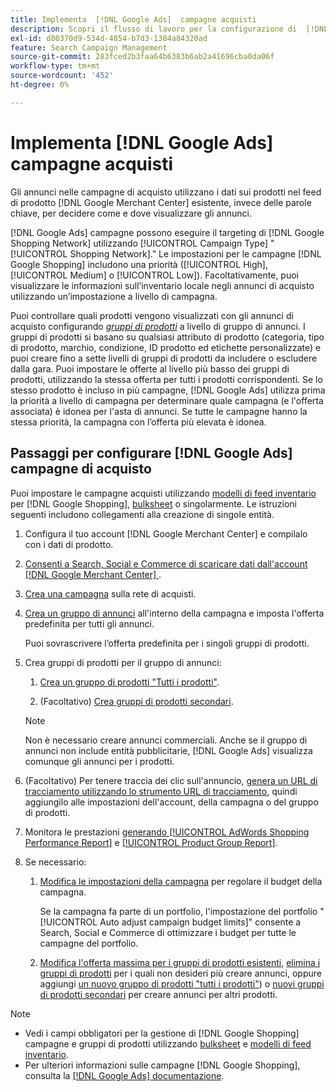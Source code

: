 ```yaml
---
title: Implementa  [!DNL Google Ads]  campagne acquisti
description: Scopri il flusso di lavoro per la configurazione di  [!DNL Google Ads]  campagne di acquisto.
exl-id: d80370d9-534d-4854-b7d3-1384a84320ad
feature: Search Campaign Management
source-git-commit: 283fced2b3faa64b6383b6ab2a41696cba0da06f
workflow-type: tm+mt
source-wordcount: '452'
ht-degree: 0%

---
```


# Implementa [!DNL Google Ads] campagne acquisti

Gli annunci nelle campagne di acquisto utilizzano i dati sui prodotti nel feed di prodotto [!DNL Google Merchant Center] esistente, invece delle parole chiave, per decidere come e dove visualizzare gli annunci.

[!DNL Google Ads] campagne possono eseguire il targeting di [!DNL Google Shopping Network] utilizzando [!UICONTROL Campaign Type] &quot;[!UICONTROL Shopping Network].&quot; Le impostazioni per le campagne [!DNL Google Shopping] includono una priorità ([!UICONTROL High], [!UICONTROL Medium] o [!UICONTROL Low]). Facoltativamente, puoi visualizzare le informazioni sull’inventario locale negli annunci di acquisto utilizzando un’impostazione a livello di campagna.

Puoi controllare quali prodotti vengono visualizzati con gli annunci di acquisto configurando *[gruppi di prodotti](/help/search-social-commerce/campaign-management/campaigns/product-group-about.md)* a livello di gruppo di annunci. I gruppi di prodotti si basano su qualsiasi attributo di prodotto (categoria, tipo di prodotto, marchio, condizione, ID prodotto ed etichette personalizzate) e puoi creare fino a sette livelli di gruppi di prodotti da includere o escludere dalla gara. Puoi impostare le offerte al livello più basso dei gruppi di prodotti, utilizzando la stessa offerta per tutti i prodotti corrispondenti. Se lo stesso prodotto è incluso in più campagne, [!DNL Google Ads] utilizza prima la priorità a livello di campagna per determinare quale campagna (e l&#39;offerta associata) è idonea per l&#39;asta di annunci. Se tutte le campagne hanno la stessa priorità, la campagna con l’offerta più elevata è idonea.

## Passaggi per configurare [!DNL Google Ads] campagne di acquisto

Puoi impostare le campagne acquisti utilizzando [modelli di feed inventario](/help/search-social-commerce/campaign-management/inventory-feeds/inventory-feeds-about.md) per [!DNL Google Shopping], [bulksheet](/help/search-social-commerce/campaign-management/bulksheets/bulksheet-about.md) o singolarmente. Le istruzioni seguenti includono collegamenti alla creazione di singole entità.

1. Configura il tuo account [!DNL Google Merchant Center] e compilalo con i dati di prodotto.

1. [Consenti a Search, Social e Commerce di scaricare dati dall&#39;account [!DNL Google Merchant Center] &#x200B;](/help/search-social-commerce/campaign-management/accounts/merchant-account-manage.md).

1. [Crea una campagna](/help/search-social-commerce/campaign-management/campaigns/campaign-manage.md) sulla rete di acquisti.

1. [Crea un gruppo di annunci](/help/search-social-commerce/campaign-management/campaigns/ad-group-manage.md) all&#39;interno della campagna e imposta l&#39;offerta predefinita per tutti gli annunci.

   Puoi sovrascrivere l’offerta predefinita per i singoli gruppi di prodotti.

1. Crea gruppi di prodotti per il gruppo di annunci:

   1. [Crea un gruppo di prodotti &quot;Tutti i prodotti&quot;](/help/search-social-commerce/campaign-management/campaigns/product-group-manage.md).

   1. (Facoltativo) [Crea gruppi di prodotti secondari](/help/search-social-commerce/campaign-management/campaigns/product-group-manage.md).

   >[!NOTE]
   >Non è necessario creare annunci commerciali. Anche se il gruppo di annunci non include entità pubblicitarie, [!DNL Google Ads] visualizza comunque gli annunci per i prodotti.

1. (Facoltativo) Per tenere traccia dei clic sull&#39;annuncio, [genera un URL di tracciamento utilizzando lo strumento URL di tracciamento](/help/search-social-commerce/tools/click-tracking-url-generate.md), quindi aggiungilo alle impostazioni dell&#39;account, della campagna o del gruppo di prodotti.

1. Monitora le prestazioni [generando [!UICONTROL AdWords Shopping Performance Report]](/help/search-social-commerce/reports/management/specialty/specialty-report-generate.md) e [[!UICONTROL Product Group Report]](/help/search-social-commerce/reports/management/basic-advanced/basic-advanced-report-generate.md).

1. Se necessario:

   1. [Modifica le impostazioni della campagna](/help/search-social-commerce/campaign-management/campaigns/campaign-manage.md) per regolare il budget della campagna.

      Se la campagna fa parte di un portfolio, l&#39;impostazione del portfolio &quot;[!UICONTROL Auto adjust campaign budget limits]&quot; consente a Search, Social e Commerce di ottimizzare i budget per tutte le campagne del portfolio.

   1. [Modifica l&#39;offerta massima per i gruppi di prodotti esistenti](/help/search-social-commerce/campaign-management/campaigns/product-group-manage.md), [elimina i gruppi di prodotti](/help/search-social-commerce/campaign-management/campaigns/product-group-manage.md) per i quali non desideri più creare annunci, oppure aggiungi [un nuovo gruppo di prodotti &quot;tutti i prodotti&quot;](/help/search-social-commerce/campaign-management/campaigns/product-group-manage.md)) o [nuovi gruppi di prodotti secondari](/help/search-social-commerce/campaign-management/campaigns/product-group-manage.md) per creare annunci per altri prodotti.

>[!NOTE]
>
>* Vedi i campi obbligatori per la gestione di [!DNL Google Shopping] campagne e gruppi di prodotti utilizzando [bulksheet](/help/search-social-commerce/campaign-management/bulksheets/bulksheet-data-formats/bulksheet-data-google.md) e [modelli di feed inventario](/help/search-social-commerce/campaign-management/inventory-feeds/ad-templates/template-google-shopping.md).
>* Per ulteriori informazioni sulle campagne [!DNL Google Shopping], consulta la [[!DNL Google Ads] documentazione](https://support.google.com/google-ads/answer/2454022).
